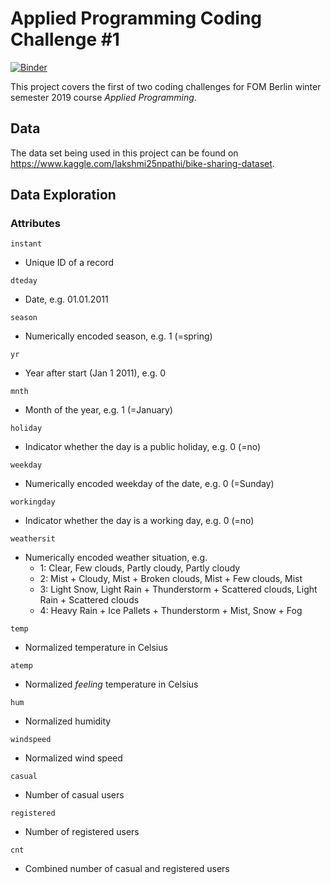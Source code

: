 # Applied Programming Coding Challenge #1

[![Binder](https://mybinder.org/badge_logo.svg)](https://mybinder.org/v2/gh/florianschwanz/fom-applied-programming-challenge/master?filepath=notebooks%2Fchallenge-1.ipynb)

This project covers the first of two coding challenges for FOM Berlin winter semester 2019 course
_Applied Programming_.

## Data

The data set being used in this project can be found on https://www.kaggle.com/lakshmi25npathi/bike-sharing-dataset.

## Data Exploration

### Attributes

```
instant
```

* Unique ID of a record

```
dteday
```

* Date, e.g. 01.01.2011

```
season
```

* Numerically encoded season, e.g. 1 (=spring)

```
yr
```

* Year after start (Jan 1 2011), e.g. 0

```
mnth
```

* Month of the year, e.g. 1 (=January)

```
holiday
```

* Indicator whether the day is a public holiday, e.g. 0 (=no)

```
weekday
```

* Numerically encoded weekday of the date, e.g. 0 (=Sunday)

```
workingday
```

* Indicator whether the day is a working day, e.g. 0 (=no)

```
weathersit
```

* Numerically encoded weather situation, e.g.
  * 1: Clear, Few clouds, Partly cloudy, Partly cloudy
  * 2: Mist + Cloudy, Mist + Broken clouds, Mist + Few clouds, Mist
  * 3: Light Snow, Light Rain + Thunderstorm + Scattered clouds, Light Rain + Scattered clouds
  * 4: Heavy Rain + Ice Pallets + Thunderstorm + Mist, Snow + Fog

```
temp
```

* Normalized temperature in Celsius

```
atemp
```

* Normalized _feeling_ temperature in Celsius

```
hum
```

* Normalized humidity

```
windspeed
```

* Normalized wind speed

```
casual
```

* Number of casual users

```
registered
```

* Number of registered users

```
cnt
```

* Combined number of casual and registered users
